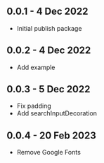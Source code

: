 ## 0.0.1 - 4 Dec 2022
* Initial publish package

## 0.0.2 - 4 Dec 2022
* Add example
  
## 0.0.3 - 5 Dec 2022
* Fix padding
* Add searchInputDecoration
  
## 0.0.4 - 20 Feb 2023
* Remove Google Fonts